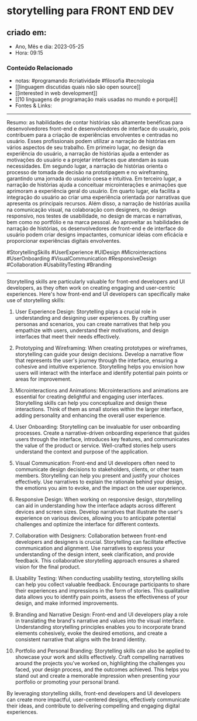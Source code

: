 # storytelling para FRONT END DEV

## criado em: 
-  Ano, Mês e dia: 2023-05-25
- Hora: 09:15

### Conteúdo Relacionado
- notas: #programando #criatividade #filosofia #tecnologia 
- [[linguagem discutidas quais não são open source]]
- [[interested in web development]]
- [[10 linguagens de programação mais usadas no mundo e porquê]]
- Fontes & Links: 
---

Resumo: as habilidades de contar histórias são altamente benéficas para desenvolvedores front-end e desenvolvedores de interface do usuário, pois contribuem para a criação de experiências envolventes e centradas no usuário. Esses profissionais podem utilizar a narração de histórias em vários aspectos de seu trabalho. Em primeiro lugar, no design da experiência do usuário, a narração de histórias ajuda a entender as motivações do usuário e a projetar interfaces que atendam às suas necessidades. Em segundo lugar, a narração de histórias orienta o processo de tomada de decisão na prototipagem e no wireframing, garantindo uma jornada do usuário coesa e intuitiva. Em terceiro lugar, a narração de histórias ajuda a conceituar microinterações e animações que aprimoram a experiência geral do usuário. Em quarto lugar, ela facilita a integração do usuário ao criar uma experiência orientada por narrativas que apresenta os principais recursos. Além disso, a narração de histórias auxilia na comunicação visual, na colaboração com designers, no design responsivo, nos testes de usabilidade, no design de marcas e narrativas, bem como no portfólio e na marca pessoal. Ao aproveitar as habilidades de narração de histórias, os desenvolvedores de front-end e de interface do usuário podem criar designs impactantes, comunicar ideias com eficácia e proporcionar experiências digitais envolventes. 

#StorytellingSkills #UserExperience #UIDesign #Microinteractions #UserOnboarding #VisualCommunication #ResponsiveDesign #Collaboration #UsabilityTesting #Branding

---

Storytelling skills are particularly valuable for front-end developers and UI developers, as they often work on creating engaging and user-centric experiences. Here's how front-end and UI developers can specifically make use of storytelling skills:

1. User Experience Design: Storytelling plays a crucial role in understanding and designing user experiences. By crafting user personas and scenarios, you can create narratives that help you empathize with users, understand their motivations, and design interfaces that meet their needs effectively.

2. Prototyping and Wireframing: When creating prototypes or wireframes, storytelling can guide your design decisions. Develop a narrative flow that represents the user's journey through the interface, ensuring a cohesive and intuitive experience. Storytelling helps you envision how users will interact with the interface and identify potential pain points or areas for improvement.

3. Microinteractions and Animations: Microinteractions and animations are essential for creating delightful and engaging user interfaces. Storytelling skills can help you conceptualize and design these interactions. Think of them as small stories within the larger interface, adding personality and enhancing the overall user experience.

4. User Onboarding: Storytelling can be invaluable for user onboarding processes. Create a narrative-driven onboarding experience that guides users through the interface, introduces key features, and communicates the value of the product or service. Well-crafted stories help users understand the context and purpose of the application.

5. Visual Communication: Front-end and UI developers often need to communicate design decisions to stakeholders, clients, or other team members. Storytelling can help you present and justify your choices effectively. Use narratives to explain the rationale behind your design, the emotions you aim to evoke, and the impact on the user experience.

6. Responsive Design: When working on responsive design, storytelling can aid in understanding how the interface adapts across different devices and screen sizes. Develop narratives that illustrate the user's experience on various devices, allowing you to anticipate potential challenges and optimize the interface for different contexts.

7. Collaboration with Designers: Collaboration between front-end developers and designers is crucial. Storytelling can facilitate effective communication and alignment. Use narratives to express your understanding of the design intent, seek clarification, and provide feedback. This collaborative storytelling approach ensures a shared vision for the final product.

8. Usability Testing: When conducting usability testing, storytelling skills can help you collect valuable feedback. Encourage participants to share their experiences and impressions in the form of stories. This qualitative data allows you to identify pain points, assess the effectiveness of your design, and make informed improvements.

9. Branding and Narrative Design: Front-end and UI developers play a role in translating the brand's narrative and values into the visual interface. Understanding storytelling principles enables you to incorporate brand elements cohesively, evoke the desired emotions, and create a consistent narrative that aligns with the brand identity.

10. Portfolio and Personal Branding: Storytelling skills can also be applied to showcase your work and skills effectively. Craft compelling narratives around the projects you've worked on, highlighting the challenges you faced, your design process, and the outcomes achieved. This helps you stand out and create a memorable impression when presenting your portfolio or promoting your personal brand.

By leveraging storytelling skills, front-end developers and UI developers can create more impactful, user-centered designs, effectively communicate their ideas, and contribute to delivering compelling and engaging digital experiences.